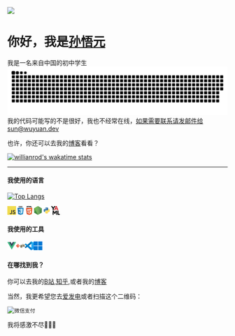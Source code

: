 ![](https://count.getloli.com/get/@sunwuyuan?theme=gelbooru)
# 你好，我是[孙悟元](https://wuyuan.dev)
我是一名来自中国的初中学生
![](https://raw.githubusercontent.com/sunwuyuan/sunwuyuan/output/github-contribution-grid-snake-dark.svg)
我的代码可能写的不是很好，我也不经常在线，如果需要联系请发邮件给sun@wuyuan.dev

也许，你还可以去我的[博客](https://wuyuan.dev)看看？


[![willianrod's wakatime stats](https://github-readme-stats.vercel.app/api?username=SUNWUYUAN&theme=github_dark&show_icons=true)](https://github.com/SUNWUYUAN)

---
#### 我使用的语言

<!-- github-stats:start -->
<!-- prettier-ignore-start -->
<!-- markdownlint-disable -->


<!-- markdownlint-restore -->
<!-- prettier-ignore-end -->
<!-- github-stats:end -->

[![Top Langs](https://github-readme-stats.vercel.app/api/top-langs/?username=SUNWUYUAN&layout=compact&theme=github_dark)](https://github.com/SUNWUYUAN)
<!-- languages:start -->
<!-- prettier-ignore-start -->
<!-- markdownlint-disable -->
<code><img height="20" src="https://raw.githubusercontent.com/github/explore/80688e429a7d4ef2fca1e82350fe8e3517d3494d/topics/javascript/javascript.png" alt="javascript" /></code><code><img height="20" src="https://raw.githubusercontent.com/github/explore/80688e429a7d4ef2fca1e82350fe8e3517d3494d/topics/css/css.png" alt="css" /></code><code><img height="20" src="https://raw.githubusercontent.com/github/explore/80688e429a7d4ef2fca1e82350fe8e3517d3494d/topics/html/html.png" alt="html" /></code><code><img height="20" src="https://raw.githubusercontent.com/github/explore/80688e429a7d4ef2fca1e82350fe8e3517d3494d/topics/nodejs/nodejs.png" alt="nodejs" /></code><code><img height="20" src="https://raw.githubusercontent.com/github/explore/80688e429a7d4ef2fca1e82350fe8e3517d3494d/topics/python/python.png" alt="python" /></code><code><img height="20" src="https://raw.githubusercontent.com/github/explore/80688e429a7d4ef2fca1e82350fe8e3517d3494d/topics/yaml/yaml.png" alt="yaml" /></code>
<!-- markdownlint-restore -->
<!-- prettier-ignore-end -->

<!-- languages:end -->

#### 我使用的工具

<!-- tools:start -->
<!-- prettier-ignore-start -->
<!-- markdownlint-disable -->
<code><img height="20" src="https://raw.githubusercontent.com/github/explore/80688e429a7d4ef2fca1e82350fe8e3517d3494d/topics/vue/vue.png" alt="vue" /></code><code><img height="20" src="https://raw.githubusercontent.com/github/explore/80688e429a7d4ef2fca1e82350fe8e3517d3494d/topics/git/git.png" alt="git" /></code><code><img height="20" src="https://raw.githubusercontent.com/github/explore/80688e429a7d4ef2fca1e82350fe8e3517d3494d/topics/visual-studio-code/visual-studio-code.png" alt="visual-studio-code" /></code><code><img height="20" src="https://raw.githubusercontent.com/github/explore/80688e429a7d4ef2fca1e82350fe8e3517d3494d/topics/windows/windows.png" alt="Windows" /></code>



<!-- markdownlint-restore -->
<!-- prettier-ignore-end -->

<!-- tools:end -->

#### 在哪找到我？

<!-- interested:start -->
<!-- prettier-ignore-start -->
<!-- markdownlint-disable -->

你可以去我的[B站](https://space.bilibili.com/661404066),[知乎](https://www.zhihu.com/people/sunwuyuan),或者我的[博客](https://wuyuan.dev)

当然，我更希望您去[爱发电](https://afdian.net/@wuyuan)或者扫描这个二维码：

<code><img height="200" src="https://img.wuyuan.dev/wxzf.png" alt="微信支付" /></code>

我将感激不尽🥳🥳🥳


